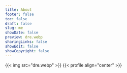 ```yaml
---
title: About
footer: false
toc: false
draft: false
slug: me
showDate: false
preview: dre.webp 
sharingLinks: false
showEdit: false
showCopyright: false
---
```


<!-- ![d1](../../assets/images/dark1.webp) -->
<!-- ![I have a ...](dre.webp) -->
{{< img src="dre.webp" >}}
{{< profile align="center" >}}

<!-- Trying Hugo  
**HOOTORO**,  
_The Bad Dev_ -->

